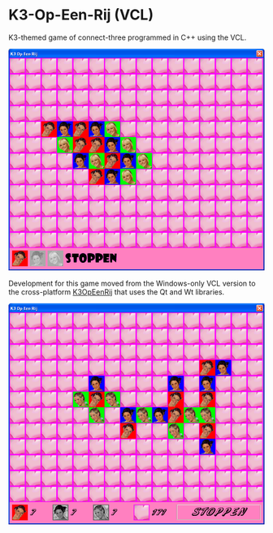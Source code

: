 # K3-Op-Een-Rij (VCL)

K3-themed game of connect-three programmed in C++ using the VCL.

![K3-Op-Een-Rij (VCL) game version 4.0](Screenshots/K3OpEenRij_4_0.png)

Development for this game moved from the Windows-only VCL version 
to the cross-platform [K3OpEenRij](https://github.com/richelbilderbeek/K3OpEenRij) 
that uses the Qt and Wt libraries.

![K3-Op-Een-Rij (VCL) game version 3.0](Screenshots/K3OpEenRij_3_0.png)
